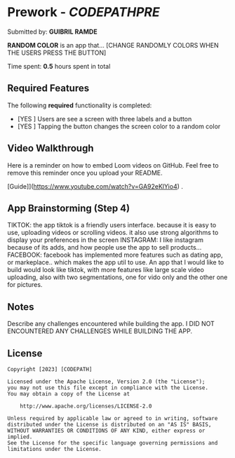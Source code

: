 # Prework - *CODEPATHPRE*

Submitted by: **GUIBRIL RAMDE**

**RANDOM COLOR** is an app that... [CHANGE RANDOMLY COLORS WHEN THE USERS PRESS THE BUTTON] 

Time spent: **0.5** hours spent in total

## Required Features

The following **required** functionality is completed:

- [YES ] Users are see a screen with three labels and a button
- [YES ] Tapping the button changes the screen color to a random color
 
## Video Walkthrough

Here is a reminder on how to embed Loom videos on GitHub. Feel free to remove this reminder once you upload your README. 

[Guide]](https://www.youtube.com/watch?v=GA92eKlYio4) .

## App Brainstorming (Step 4)
TIKTOK: the app tiktok is a friendly users interface. because it is easy to use, uploading videos or scrolling videos. it also use strong algorithms to display your preferences in the screen
INSTAGRAM: I like instagram because of its adds, and how people use the app to sell products...
FACEBOOK: facebook has implemented more features such as dating app, or markeplace.. which makes the app util to use.
 An app that I would like to build would look like tiktok, with more features like large scale video uploading, also with two segmentations, one for vido only and the other one for pictures.

## Notes

Describe any challenges encountered while building the app.
I DID NOT ENCOUNTERED ANY CHALLENGES WHILE BUILDING THE APP.

## License

    Copyright [2023] [CODEPATH]

    Licensed under the Apache License, Version 2.0 (the "License");
    you may not use this file except in compliance with the License.
    You may obtain a copy of the License at

        http://www.apache.org/licenses/LICENSE-2.0

    Unless required by applicable law or agreed to in writing, software
    distributed under the License is distributed on an "AS IS" BASIS,
    WITHOUT WARRANTIES OR CONDITIONS OF ANY KIND, either express or implied.
    See the License for the specific language governing permissions and
    limitations under the License.
